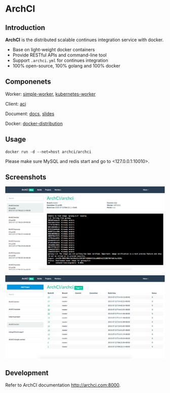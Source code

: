 # ArchCI

## Introduction

**ArchCI** is the distributed scalable continues integration service with docker.

* Base on light-weight docker containers
* Provide RESTful APIs and command-line tool
* Support `.archci.yml` for continues integration
* 100% open-source, 100% golang and 100% docker

## Componenets

Worker: [simple-worker](https://github.com/ArchCI/simple-worker), [kubernetes-worker](https://github.com/ArchCI/kubernetes-worker)

Client: [aci](https://github.com/ArchCI/aci)

Document: [docs](https://github.com/ArchCI/docs), [slides](http://slides.com/tobychan/archci)

Docker: [docker-distribution](https://github.com/ArchCI)

## Usage

```
docker run -d --net=host archci/archci
```

Please make sure MySQL and redis start and go to <127.0.0.1:10010>.

## Screenshots

![](./archci_builds_page.png)

![](./archci_projects_page.png)

## Development

Refer to ArchCI documentation <http://archci.com:8000>.